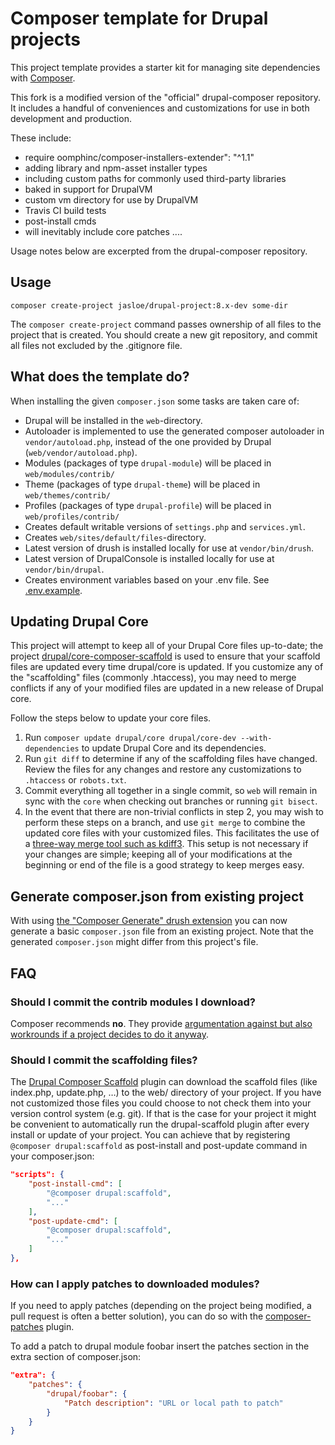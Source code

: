 # Composer template for Drupal projects

<!-- [![Build Status](https://travis-ci.org/drupal-composer/drupal-project.svg?branch=8.x)](https://travis-ci.org/drupal-composer/drupal-project) -->

This project template provides a starter kit for managing site
dependencies with [Composer](https://getcomposer.org/).

This fork is a modified version of the "official" drupal-composer repository. It includes a handful of conveniences and customizations for use in both development and production.

These include:

- require oomphinc/composer-installers-extender": "^1.1"
- adding library and npm-asset installer types
- including custom paths for commonly used third-party libraries
- baked in support for DrupalVM
- custom vm directory for use by DrupalVM
- Travis CI build tests
- post-install cmds
- will inevitably include core patches
  ....

Usage notes below are excerpted from the drupal-composer repository.

## Usage

```
composer create-project jasloe/drupal-project:8.x-dev some-dir
```

The `composer create-project` command passes ownership of all files to the
project that is created. You should create a new git repository, and commit
all files not excluded by the .gitignore file.

## What does the template do?

When installing the given `composer.json` some tasks are taken care of:

- Drupal will be installed in the `web`-directory.
- Autoloader is implemented to use the generated composer autoloader in `vendor/autoload.php`,
  instead of the one provided by Drupal (`web/vendor/autoload.php`).
- Modules (packages of type `drupal-module`) will be placed in `web/modules/contrib/`
- Theme (packages of type `drupal-theme`) will be placed in `web/themes/contrib/`
- Profiles (packages of type `drupal-profile`) will be placed in `web/profiles/contrib/`
- Creates default writable versions of `settings.php` and `services.yml`.
- Creates `web/sites/default/files`-directory.
- Latest version of drush is installed locally for use at `vendor/bin/drush`.
- Latest version of DrupalConsole is installed locally for use at `vendor/bin/drupal`.
- Creates environment variables based on your .env file. See [.env.example](.env.example).

## Updating Drupal Core

This project will attempt to keep all of your Drupal Core files up-to-date; the
project [drupal/core-composer-scaffold](https://github.com/drupal/core-composer-scaffold)
is used to ensure that your scaffold files are updated every time drupal/core is
updated. If you customize any of the "scaffolding" files (commonly .htaccess),
you may need to merge conflicts if any of your modified files are updated in a
new release of Drupal core.

Follow the steps below to update your core files.

1. Run `composer update drupal/core drupal/core-dev --with-dependencies` to update Drupal Core and its dependencies.
2. Run `git diff` to determine if any of the scaffolding files have changed.
   Review the files for any changes and restore any customizations to
   `.htaccess` or `robots.txt`.
3. Commit everything all together in a single commit, so `web` will remain in
   sync with the `core` when checking out branches or running `git bisect`.
4. In the event that there are non-trivial conflicts in step 2, you may wish
   to perform these steps on a branch, and use `git merge` to combine the
   updated core files with your customized files. This facilitates the use
   of a [three-way merge tool such as kdiff3](http://www.gitshah.com/2010/12/how-to-setup-kdiff-as-diff-tool-for-git.html). This setup is not necessary if your changes are simple;
   keeping all of your modifications at the beginning or end of the file is a
   good strategy to keep merges easy.

## Generate composer.json from existing project

With using [the "Composer Generate" drush extension](https://www.drupal.org/project/composer_generate)
you can now generate a basic `composer.json` file from an existing project. Note
that the generated `composer.json` might differ from this project's file.

## FAQ

### Should I commit the contrib modules I download?

Composer recommends **no**. They provide [argumentation against but also
workrounds if a project decides to do it anyway](https://getcomposer.org/doc/faqs/should-i-commit-the-dependencies-in-my-vendor-directory.md).

### Should I commit the scaffolding files?

The [Drupal Composer Scaffold](https://github.com/drupal/core-composer-scaffold) plugin can download the scaffold files (like
index.php, update.php, …) to the web/ directory of your project. If you have not customized those files you could choose
to not check them into your version control system (e.g. git). If that is the case for your project it might be
convenient to automatically run the drupal-scaffold plugin after every install or update of your project. You can
achieve that by registering `@composer drupal:scaffold` as post-install and post-update command in your composer.json:

```json
"scripts": {
    "post-install-cmd": [
        "@composer drupal:scaffold",
        "..."
    ],
    "post-update-cmd": [
        "@composer drupal:scaffold",
        "..."
    ]
},
```

### How can I apply patches to downloaded modules?

If you need to apply patches (depending on the project being modified, a pull
request is often a better solution), you can do so with the
[composer-patches](https://github.com/cweagans/composer-patches) plugin.

To add a patch to drupal module foobar insert the patches section in the extra
section of composer.json:

```json
"extra": {
    "patches": {
        "drupal/foobar": {
            "Patch description": "URL or local path to patch"
        }
    }
}
```
